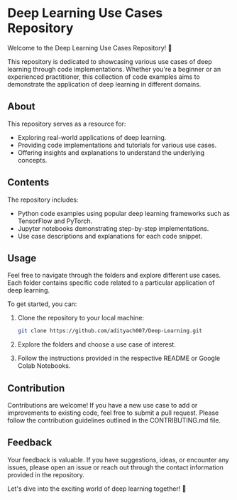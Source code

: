 # Deep Learning Use Cases Repository

Welcome to the Deep Learning Use Cases Repository! 🚀

This repository is dedicated to showcasing various use cases of deep learning through code implementations. Whether you're a beginner or an experienced practitioner, this collection of code examples aims to demonstrate the application of deep learning in different domains.

## About

This repository serves as a resource for:

- Exploring real-world applications of deep learning.
- Providing code implementations and tutorials for various use cases.
- Offering insights and explanations to understand the underlying concepts.

## Contents

The repository includes:

- Python code examples using popular deep learning frameworks such as TensorFlow and PyTorch.
- Jupyter notebooks demonstrating step-by-step implementations.
- Use case descriptions and explanations for each code snippet.

## Usage

Feel free to navigate through the folders and explore different use cases. Each folder contains specific code related to a particular application of deep learning.

To get started, you can:

1. Clone the repository to your local machine:
    ```bash
    git clone https://github.com/adityach007/Deep-Learning.git
    ```

2. Explore the folders and choose a use case of interest.

3. Follow the instructions provided in the respective README or Google Colab Notebooks.

## Contribution

Contributions are welcome! If you have a new use case to add or improvements to existing code, feel free to submit a pull request. Please follow the contribution guidelines outlined in the CONTRIBUTING.md file.

## Feedback

Your feedback is valuable. If you have suggestions, ideas, or encounter any issues, please open an issue or reach out through the contact information provided in the repository.

Let's dive into the exciting world of deep learning together! 🌟

